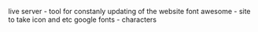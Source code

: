 live server -  tool for constanly updating of the website
font awesome - site to take icon and etc
google fonts - characters 
